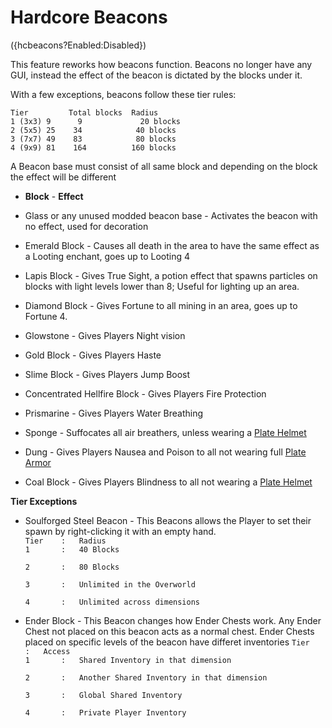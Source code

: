 # Hardcore Beacons
({hcbeacons?Enabled:Disabled})

This feature reworks how beacons function. Beacons no longer have any GUI, instead the effect of the beacon is dictated by the blocks under it.

With a few exceptions, beacons follow these tier rules:

`Tier         Total blocks  Radius`  
`1 (3x3) 9      9             20 blocks`  
`2 (5x5) 25    34            40 blocks`  
`3 (7x7) 49    83            80 blocks`  
`4 (9x9) 81    164          160 blocks`
  
A Beacon base must consist of all same block and depending on the block the effect will be different

* **Block** - **Effect**
* Glass or any unused modded beacon base - Activates the beacon with no effect, used for decoration
  
* Emerald Block -  Causes all death in the area to have the same effect as a Looting enchant, goes up to Looting 4
  
* Lapis Block - Gives True Sight, a potion effect that spawns particles on blocks with light levels lower than 8; Useful for lighting up an area.
   
* Diamond Block - Gives Fortune to all mining in an area, goes up to Fortune 4.
  
* Glowstone - Gives Players Night vision
  
* Gold Block - Gives Players Haste
  
* Slime Block - Gives Players Jump Boost  

* Concentrated Hellfire Block - Gives Players Fire Protection

* Prismarine - Gives Players Water Breathing

* Sponge - Suffocates all air breathers, unless wearing a [Plate Helmet](../items/sfs_armor.md)

* Dung - Gives Players Nausea and Poison to all not wearing full [Plate Armor](../items/sfs_armor.md)

* Coal Block - Gives Players Blindness to all not wearing a [Plate Helmet](../items/sfs_armor.md)  

**Tier Exceptions**
* Soulforged Steel Beacon - This Beacons allows the Player to set their spawn by right-clicking it with an empty hand.  
  `Tier    :   Radius`   
  `1       :   40 Blocks`
    
  `2       :   80 Blocks`
    
  `3       :   Unlimited in the Overworld`
    
  `4       :   Unlimited across dimensions`  
  
  

* Ender Block - This Beacon changes how Ender Chests work. Any Ender Chest not placed on this beacon acts as a normal chest.
  Ender Chests placed on specific levels of the beacon have differet inventories
  `Tier    :   Access`  
  `1       :   Shared Inventory in that dimension`
    
  `2       :   Another Shared Inventory in that dimension`  
  
  `3       :   Global Shared Inventory`  
  
  `4       :   Private Player Inventory`
